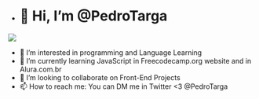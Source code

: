 - # 👋 Hi, I’m @PedroTarga
![](https://img.shields.io/badge/<code>-<javascript>-informational?style=flat&logo=<LOGO_NAME>&logoColor=white&color=2bbc8a)

- 👀 I’m interested in programming and Language Learning
- 🌱 I’m currently learning JavaScript in Freecodecamp.org website and in Alura.com.br
- 💞️ I’m looking to collaborate on Front-End Projects
- 📫 How to reach me: You can DM me in Twitter <3 @PedroTarga

<!---
PedroTarga/PedroTarga is a ✨ special ✨ repository because its `README.md` (this file) appears on your GitHub profile.
You can click the Preview link to take a look at your changes.
--->
